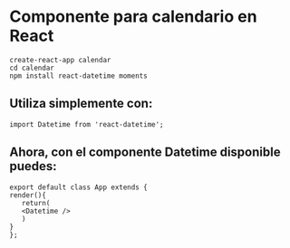  # Componente para calendario en React
 
    create-react-app calendar
    cd calendar
    npm install react-datetime moments
    
## Utiliza simplemente con: 

    import Datetime from 'react-datetime';
   
## Ahora, con el componente Datetime disponible puedes:

    export default class App extends {
    render(){
       return(
       <Datetime />
       )
    }
    };
    
